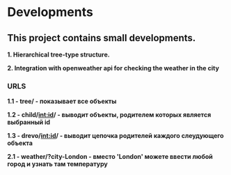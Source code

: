 # Developments

## This project contains small developments.

**1. Hierarchical tree-type structure.**

**2. Integration with openweather api for checking the weather in the city**

### URLS
**1.1 - tree/  - показывает все объекты**

**1.2 - child/<int:id>/  - выводит объекты, родителем которых является выбранный id**

**1.3 - drevo/<int:id>/  - выводит цепочка родителей каждого слеудующего объекта**

**2.1 - weather/?city-London - вместо 'London' можете ввести любой город и узнать там температуру**